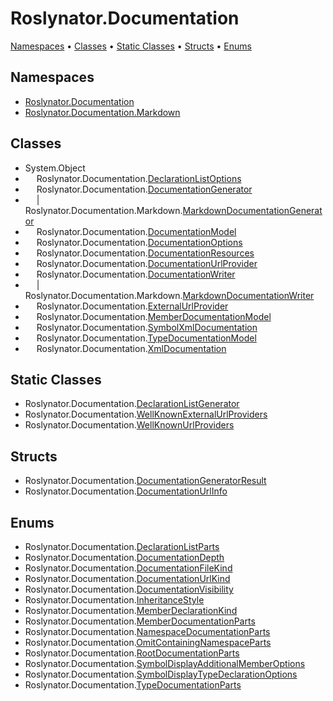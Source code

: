 <a name="_top"></a>

# Roslynator\.Documentation

[Namespaces](#namespaces) &#x2022; [Classes](#classes) &#x2022; [Static Classes](#static-classes) &#x2022; [Structs](#structs) &#x2022; [Enums](#enums)

## Namespaces

* [Roslynator.Documentation](../../docs/api/Roslynator/Documentation/README.md#_top)
* [Roslynator.Documentation.Markdown](../../docs/api/Roslynator/Documentation/Markdown/README.md#_top)

## Classes

* System\.Object
* &emsp; Roslynator\.Documentation\.[DeclarationListOptions](../../docs/api/Roslynator/Documentation/DeclarationListOptions/README.md#_top)
* &emsp; Roslynator\.Documentation\.[DocumentationGenerator](../../docs/api/Roslynator/Documentation/DocumentationGenerator/README.md#_top)
* &emsp; \| &emsp; Roslynator\.Documentation\.Markdown\.[MarkdownDocumentationGenerator](../../docs/api/Roslynator/Documentation/Markdown/MarkdownDocumentationGenerator/README.md#_top)
* &emsp; Roslynator\.Documentation\.[DocumentationModel](../../docs/api/Roslynator/Documentation/DocumentationModel/README.md#_top)
* &emsp; Roslynator\.Documentation\.[DocumentationOptions](../../docs/api/Roslynator/Documentation/DocumentationOptions/README.md#_top)
* &emsp; Roslynator\.Documentation\.[DocumentationResources](../../docs/api/Roslynator/Documentation/DocumentationResources/README.md#_top)
* &emsp; Roslynator\.Documentation\.[DocumentationUrlProvider](../../docs/api/Roslynator/Documentation/DocumentationUrlProvider/README.md#_top)
* &emsp; Roslynator\.Documentation\.[DocumentationWriter](../../docs/api/Roslynator/Documentation/DocumentationWriter/README.md#_top)
* &emsp; \| &emsp; Roslynator\.Documentation\.Markdown\.[MarkdownDocumentationWriter](../../docs/api/Roslynator/Documentation/Markdown/MarkdownDocumentationWriter/README.md#_top)
* &emsp; Roslynator\.Documentation\.[ExternalUrlProvider](../../docs/api/Roslynator/Documentation/ExternalUrlProvider/README.md#_top)
* &emsp; Roslynator\.Documentation\.[MemberDocumentationModel](../../docs/api/Roslynator/Documentation/MemberDocumentationModel/README.md#_top)
* &emsp; Roslynator\.Documentation\.[SymbolXmlDocumentation](../../docs/api/Roslynator/Documentation/SymbolXmlDocumentation/README.md#_top)
* &emsp; Roslynator\.Documentation\.[TypeDocumentationModel](../../docs/api/Roslynator/Documentation/TypeDocumentationModel/README.md#_top)
* &emsp; Roslynator\.Documentation\.[XmlDocumentation](../../docs/api/Roslynator/Documentation/XmlDocumentation/README.md#_top)

## Static Classes

* Roslynator\.Documentation\.[DeclarationListGenerator](../../docs/api/Roslynator/Documentation/DeclarationListGenerator/README.md#_top)
* Roslynator\.Documentation\.[WellKnownExternalUrlProviders](../../docs/api/Roslynator/Documentation/WellKnownExternalUrlProviders/README.md#_top)
* Roslynator\.Documentation\.[WellKnownUrlProviders](../../docs/api/Roslynator/Documentation/WellKnownUrlProviders/README.md#_top)

## Structs

* Roslynator\.Documentation\.[DocumentationGeneratorResult](../../docs/api/Roslynator/Documentation/DocumentationGeneratorResult/README.md#_top)
* Roslynator\.Documentation\.[DocumentationUrlInfo](../../docs/api/Roslynator/Documentation/DocumentationUrlInfo/README.md#_top)

## Enums

* Roslynator\.Documentation\.[DeclarationListParts](../../docs/api/Roslynator/Documentation/DeclarationListParts/README.md#_top)
* Roslynator\.Documentation\.[DocumentationDepth](../../docs/api/Roslynator/Documentation/DocumentationDepth/README.md#_top)
* Roslynator\.Documentation\.[DocumentationFileKind](../../docs/api/Roslynator/Documentation/DocumentationFileKind/README.md#_top)
* Roslynator\.Documentation\.[DocumentationUrlKind](../../docs/api/Roslynator/Documentation/DocumentationUrlKind/README.md#_top)
* Roslynator\.Documentation\.[DocumentationVisibility](../../docs/api/Roslynator/Documentation/DocumentationVisibility/README.md#_top)
* Roslynator\.Documentation\.[InheritanceStyle](../../docs/api/Roslynator/Documentation/InheritanceStyle/README.md#_top)
* Roslynator\.Documentation\.[MemberDeclarationKind](../../docs/api/Roslynator/Documentation/MemberDeclarationKind/README.md#_top)
* Roslynator\.Documentation\.[MemberDocumentationParts](../../docs/api/Roslynator/Documentation/MemberDocumentationParts/README.md#_top)
* Roslynator\.Documentation\.[NamespaceDocumentationParts](../../docs/api/Roslynator/Documentation/NamespaceDocumentationParts/README.md#_top)
* Roslynator\.Documentation\.[OmitContainingNamespaceParts](../../docs/api/Roslynator/Documentation/OmitContainingNamespaceParts/README.md#_top)
* Roslynator\.Documentation\.[RootDocumentationParts](../../docs/api/Roslynator/Documentation/RootDocumentationParts/README.md#_top)
* Roslynator\.Documentation\.[SymbolDisplayAdditionalMemberOptions](../../docs/api/Roslynator/Documentation/SymbolDisplayAdditionalMemberOptions/README.md#_top)
* Roslynator\.Documentation\.[SymbolDisplayTypeDeclarationOptions](../../docs/api/Roslynator/Documentation/SymbolDisplayTypeDeclarationOptions/README.md#_top)
* Roslynator\.Documentation\.[TypeDocumentationParts](../../docs/api/Roslynator/Documentation/TypeDocumentationParts/README.md#_top)
